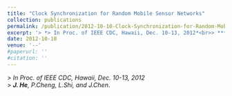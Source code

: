 ```yaml
---
title: "Clock Synchronization for Random Mobile Sensor Networks"
collection: publications
permalink: /publication/2012-10-10-Clock-Synchronization-for-Random-Mobile-Sensor-Networks/
excerpt: '> *> In Proc. of IEEE CDC, Hawaii, Dec. 10-13, 2012*<br>> ***J. He**, P.Cheng, L.Shi, andJ.Chen*.'
date: 2012-10-10
venue: '--'
#paperurl: ''
#citation: ''
---
```

*> In Proc. of IEEE CDC, Hawaii, Dec. 10-13, 2012*  
*> **J. He**, P.Cheng, L.Shi, and J.Chen*.